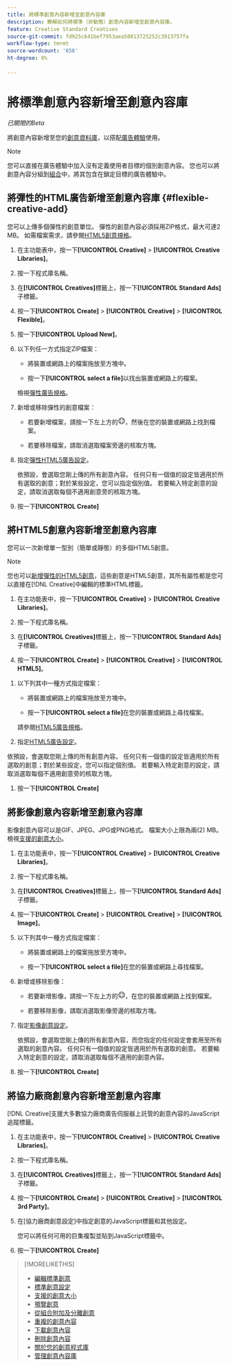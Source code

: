 ```yaml
---
title: 將標準創意內容新增至創意內容庫
description: 瞭解如何將標準（非動態）創意內容新增至創意內容庫。
feature: Creative Standard Creatives
source-git-commit: fd925c641bef7953aea50813725252c3913757fa
workflow-type: tm+mt
source-wordcount: '658'
ht-degree: 0%

---
```


# 將標準創意內容新增至創意內容庫

*已關閉的Beta*

將創意內容新增至您的[創意資料庫](creative-library-manage.md)，以搭配[廣告體驗](/help/creative/experiences/experience-about.md)使用。

>[!NOTE]
>
> 您可以直接在廣告體驗中加入沒有定義使用者目標的個別創意內容。 您也可以將創意內容分組到[組合](bundle-manage.md)中，將其包含在鎖定目標的廣告體驗中。

## 將彈性的HTML廣告新增至創意內容庫 {#flexible-creative-add}

<!-- Later:
You can do either of the following: 

* Upload your own flexible creatives in ZIP files.

* Use any of the predefined flexible creative templates as a starting point for your own flexible creative.

### Upload your own flexible creatives {#flexible-creative-upload}

-->

您可以上傳多個彈性的創意單位。 彈性的創意內容必須採用ZIP格式，最大可達2 MB。 如需檔案需求，請參閱[HTML5創意規格](html5-creative-specification.md)。

1. 在主功能表中，按一下&#x200B;**[!UICONTROL Creative]** > **[!UICONTROL Creative Libraries]**。

1. 按一下程式庫名稱。

1. 在&#x200B;**[!UICONTROL Creatives]**&#x200B;標籤上，按一下&#x200B;**[!UICONTROL Standard Ads]**&#x200B;子標籤。

1. 按一下&#x200B;**[!UICONTROL Create]** > **[!UICONTROL Creative]** > **[!UICONTROL Flexible]**。

1. 按一下&#x200B;**[!UICONTROL Upload New]**。

1. 以下列任一方式指定ZIP檔案：

   * 將裝置或網路上的檔案拖放至方塊中。

   * 按一下&#x200B;**[!UICONTROL select a file]**&#x200B;以找出裝置或網路上的檔案。

   檢視[彈性廣告規格](#flexible-ad-spec)。

1. 新增或移除彈性的創意檔案：

   * 若要新增檔案，請按一下左上方的![新增](/help/creative/assets/create.png "新增")，然後在您的裝置或網路上找到檔案。

   * 若要移除檔案，請取消選取檔案旁邊的核取方塊。

1. 指定[彈性HTML5廣告設定](/help/creative/creative-libraries/creative-settings-standard.md#creative-settings-flexible-html5)。

   依預設，會選取您剛上傳的所有創意內容。 任何只有一個值的設定皆適用於所有選取的創意；對於某些設定，您可以指定個別值。 若要輸入特定創意的設定，請取消選取每個不適用創意旁的核取方塊。

1. 按一下&#x200B;**[!UICONTROL Create]**

<!-- In a later phase:

### Add flexible creatives using a template {#flexible-creative-use-template}

You can use any of the [predefined flexible creative templates](flexible-html5-templates.md) included with [!DNL Creative] to build 160x600, 300x250, 300x600, or 728x90 ads. Once you select a template to use, you'll edit the click tags and attributes.<!-- Replace last sentence with this if we add the template download feature back:  You can either a\) select a template to use, and then edit the click tags and attributes; or b\) [download a template as a ZIP file](#download-flexible-creative-template), edit the contents offline to build your own creative, and then [upload the edited file as a new creative](flexible-creative-upload).>

For information about the attributes available in predefined templates, see "[Available flexible creative templates](#flexible-creative-templates-available)."

1. In the main menu, click **[!UICONTROL Creative]** > **[!UICONTROL Creative Libraries]**.

1. Click the library name.

1. On the **[!UICONTROL Creatives]** tab, click the **[!UICONTROL Standard Ads]** subtab.

1. Click **[!UICONTROL Create]** > **[!UICONTROL Creative]** > **[!UICONTROL Flexible]**.

1. Click **[!UICONTROL Browse System Flexible Templates]**.



[The following are old instructions; see how this works in the new UI]


1. In the left panel, select the creative size to see all available templates for that size.

1. Under the template name, click **[!UICONTROL Use This Creative]**.

1. Edit the [flexible HTML5 creative settings](/help/creative/creative-libraries/creative-settings-standard.md#creative-settings-flexible-html5) to include your own click tags, images, and other attributes.

   The maximum file size of the creative, once it's zipped, is 2 MB.[Will saving the creative zip it??]

1. (Optional) Once you've made your changes, click []()[add image] to preview the new creative. 

1. Click **[!UICONTROL Save]**.

-->

## 將HTML5創意內容新增至創意內容庫

<!-- verify -->您可以一次新增單一型別（簡單或靜態）的多個HTML5創意。

<!-- Add in when we add this feature back:
You can optionally download a sample HTML5 creative as a ZIP file, edit the contents to build your own creative, and then add the edited file as a new creative.
-->

>[!NOTE]
>
>您也可以[新增彈性的HTML5創意](#flexible-creative-add)，這些創意是HTML5創意，其所有屬性都是您可以直接在[!DNL Creative]中編輯的標準HTML標籤。

1. 在主功能表中，按一下&#x200B;**[!UICONTROL Creative]** > **[!UICONTROL Creative Libraries]**。

1. 按一下程式庫名稱。

1. 在&#x200B;**[!UICONTROL Creatives]**&#x200B;標籤上，按一下&#x200B;**[!UICONTROL Standard Ads]**&#x200B;子標籤。

1. 按一下&#x200B;**[!UICONTROL Create]** > **[!UICONTROL Creative]** > **[!UICONTROL HTML5]**。

<!-- Doesn't seem to be an option as of 11/27/24:

1. (Optional) To download a sample HTML5 creative as a ZIP file, click **Sample HTML5 Creatives**.

   The ZIP file is downloaded according to your browser's normal procedure, usually to the folder that is specified for downloads. 
   
   To create your own HTML5 creative using the sample, unzip the file and edit the contents to include your own ad images and attributes. Then, rename the folder and zip it, and continue below.

-->

1. 以下列其中一種方式指定檔案：

   * 將裝置或網路上的檔案拖放至方塊中。

   * 按一下&#x200B;**[!UICONTROL select a file]**&#x200B;在您的裝置或網路上尋找檔案。

   請參閱[HTML5廣告規格](/help/creative/creative-libraries/html5-creative-specification.md)。

1. 指定[HTML5廣告設定](/help/creative/creative-libraries/creative-settings-standard.md#creative-settings-html5)。

依預設，會選取您剛上傳的所有創意內容。 任何只有一個值的設定皆適用於所有選取的創意；對於某些設定，您可以指定個別值。 若要輸入特定創意的設定，請取消選取每個不適用創意旁的核取方塊。

1. 按一下&#x200B;**[!UICONTROL Create]**

## 將影像創意內容新增至創意內容庫

影像創意內容可以是GIF、JPEG、JPG或PNG格式。 檔案大小上限為兩(2) MB。 檢視[支援的創意大小](/help/creative/creative-libraries/creative-sizes.md)。

1. 在主功能表中，按一下&#x200B;**[!UICONTROL Creative]** > **[!UICONTROL Creative Libraries]**。

1. 按一下程式庫名稱。

1. 在&#x200B;**[!UICONTROL Creatives]**&#x200B;標籤上，按一下&#x200B;**[!UICONTROL Standard Ads]**&#x200B;子標籤。

1. 按一下&#x200B;**[!UICONTROL Create]** > **[!UICONTROL Creative]** > **[!UICONTROL Image]**。

1. 以下列其中一種方式指定檔案：

   * 將裝置或網路上的檔案拖放至方塊中。

   * 按一下&#x200B;**[!UICONTROL select a file]**&#x200B;在您的裝置或網路上尋找檔案。

1. 新增或移除影像：

   * 若要新增影像，請按一下左上方的![新增](/help/creative/assets/create.png "新增")，在您的裝置或網路上找到檔案。

   * 若要移除影像，請取消選取影像旁邊的核取方塊。

1. 指定[影像創意設定](/help/creative/creative-libraries/creative-settings-standard.md#creative-settings-image)。

   依預設，會選取您剛上傳的所有創意內容，而您指定的任何設定會套用至所有選取的創意內容。 任何只有一個值的設定皆適用於所有選取的創意。 若要輸入特定創意的設定，請取消選取每個不適用的創意內容。

1. 按一下&#x200B;**[!UICONTROL Create]**

## 將協力廠商創意內容新增至創意內容庫

[!DNL Creative]支援大多數協力廠商廣告伺服器上託管的創意內容的JavaScript追蹤標籤。

1. 在主功能表中，按一下&#x200B;**[!UICONTROL Creative]** > **[!UICONTROL Creative Libraries]**。

1. 按一下程式庫名稱。

1. 在&#x200B;**[!UICONTROL Creatives]**&#x200B;標籤上，按一下&#x200B;**[!UICONTROL Standard Ads]**&#x200B;子標籤。

1. 按一下&#x200B;**[!UICONTROL Create]** > **[!UICONTROL Creative]** > **[!UICONTROL 3rd Party]**。

1. 在[協力廠商創意設定]中指定創意的JavaScript標籤和其他設定。

   您可以將任何可用的巨集複製並貼到JavaScript標籤中。

1. 按一下&#x200B;**[!UICONTROL Create]**

>[!MORELIKETHIS]
>
>* [編輯標準創意](/help/creative/creative-libraries/creative-edit-standard.md)
>* [標準創意設定](/help/creative/creative-libraries/creative-settings-standard.md)
>* [支援的創意大小](/help/creative/creative-libraries/creative-sizes.md)
>* [預覽創意](/help/creative/creative-libraries/creative-preview.md)
>* [從組合附加及分離創意](/help/creative/creative-libraries/creative-attach-detach-bundles.md)
>* [重複的創意內容](/help/creative/creative-libraries/creative-duplicate.md)
>* [下載創意內容](/help/creative/creative-libraries/creative-download.md)
>* [刪除創意內容](/help/creative/creative-libraries/creative-delete.md)
>* [關於您的創意程式庫](/help/creative/creative-libraries/creative-libraries-about.md)
>* [管理創意內容庫](/help/creative/creative-libraries/creative-library-manage.md)
